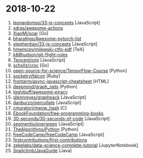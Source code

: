 # 2018-10-22

1. [leonardomso/33-js-concepts](https://github.com/leonardomso/33-js-concepts "📜 33 concepts every JavaScript developer should know.") [JavaScript]
2. [sdras/awesome-actions](https://github.com/sdras/awesome-actions "A curated list of awesome actions to use on GitHub") 
3. [XiaoMi/soar](https://github.com/XiaoMi/soar "SQL Optimizer And Rewriter") [Go]
4. [bharathgs/Awesome-pytorch-list](https://github.com/bharathgs/Awesome-pytorch-list "A comprehensive list of pytorch related content on github,such as different models,implementations,helper libraries,tutorials etc.") 
5. [stephentian/33-js-concepts](https://github.com/stephentian/33-js-concepts "📜 每个 JavaScript 工程师都应懂的33个概念 @leonardomso") [JavaScript]
6. [hmemcpy/milewski-ctfp-pdf](https://github.com/hmemcpy/milewski-ctfp-pdf "Bartosz Milewski's 'Category Theory for Programmers' unofficial PDF and LaTeX source") [TeX]
7. [k88hudson/git-flight-rules](https://github.com/k88hudson/git-flight-rules "Flight rules for git") 
8. [Tencent/omi](https://github.com/Tencent/omi "Next generation web framework in 4kb JavaScript (Web Components + JSX + Proxy + Store + Path Updating)") [JavaScript]
9. [schollz/croc](https://github.com/schollz/croc "Easily and securely send things from one computer to another 🐊 📦") [Go]
10. [open-source-for-science/TensorFlow-Course](https://github.com/open-source-for-science/TensorFlow-Course "Simple and ready-to-use tutorials for TensorFlow") [Python]
11. [socketry/falcon](https://github.com/socketry/falcon "A modern high-performance web server for Ruby, supporting HTTP/2 and HTTPS out of the box.") [Ruby]
12. [frontarm/async-javascript-cheatsheet](https://github.com/frontarm/async-javascript-cheatsheet "Cheatsheet for promises and async/await") [HTML]
13. [deepmind/graph_nets](https://github.com/deepmind/graph_nets "Build Graph Nets in Tensorflow") [Python]
14. [Igglybuff/awesome-piracy](https://github.com/Igglybuff/awesome-piracy "A curated list of awesome warez and piracy links") 
15. [glennreyes/graphpack](https://github.com/glennreyes/graphpack "☄️ A minimalistic zero-config GraphQL server.") [JavaScript]
16. [danburzo/percollate](https://github.com/danburzo/percollate "🌐 → 📖 A command-line tool to turn web pages into beautifully formatted PDFs") [JavaScript]
17. [cmuratori/meow_hash](https://github.com/cmuratori/meow_hash "Official version of the Meow hash, an extremely fast non-cryptographic hash") [C]
18. [EbookFoundation/free-programming-books](https://github.com/EbookFoundation/free-programming-books "📚 Freely available programming books") 
19. [30-seconds/30-seconds-of-code](https://github.com/30-seconds/30-seconds-of-code "Curated collection of useful JavaScript snippets that you can understand in 30 seconds or less.") [JavaScript]
20. [segmentio/evergreen](https://github.com/segmentio/evergreen "🌲 Evergreen React UI Framework by Segment") [JavaScript]
21. [TheAlgorithms/Python](https://github.com/TheAlgorithms/Python "All Algorithms implemented in Python") [Python]
22. [freeCodeCamp/freeCodeCamp](https://github.com/freeCodeCamp/freeCodeCamp "The https://freeCodeCamp.org open source codebase and curriculum. Learn to code for free together with millions of people.") [JavaScript]
23. [firstcontributions/first-contributions](https://github.com/firstcontributions/first-contributions "🚀✨ Help beginners to contribute to open source projects") 
24. [zekelabs/data-science-complete-tutorial](https://github.com/zekelabs/data-science-complete-tutorial "Notebooks to learn data science - Videos https://www.edyoda.com/resources/videolisting/1416/") [JupyterNotebook]
25. [Snailclimb/JavaGuide](https://github.com/Snailclimb/JavaGuide "【Java学习+面试指南】 一份涵盖大部分Java程序员所需要掌握的核心知识。") [Java]
